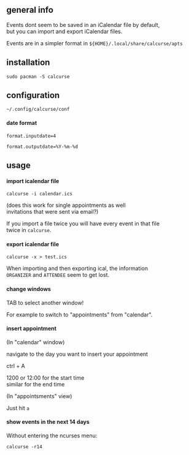 ## general info

Events dont seem to be saved in an iCalendar file by default,\
but you can import and export iCalendar files.

Events are in a simpler format in `${HOME}/.local/share/calcurse/apts`

## installation

```
sudo pacman -S calcurse
```

## configuration

`~/.config/calcurse/conf`

#### date format

```
format.inputdate=4
```

```
format.outputdate=%Y-%m-%d
```

## usage

#### import icalendar file

```
calcurse -i calendar.ics
```

(does this work for single appointments as well \
invitations that were sent via email?)

If you import a file twice you will have every event in that file \
twice in `calcurse`.

#### export icalendar file

```
calcurse -x > test.ics
```

When importing and then exporting ical, the information \
`ORGANIZER` and `ATTENDEE` seem to get lost.

#### change windows

TAB to select another window!

For example to switch to "appointments" from "calendar".

#### insert appointment

(In "calendar" window)

navigate to the day you want to insert your appointment

ctrl + A

1200 or 12:00 for the start time \
similar for the end time

(In "appointsments" view)

Just hit `a`

#### show events in the next 14 days

Without entering the ncurses menu:
```
calcurse -r14
```

